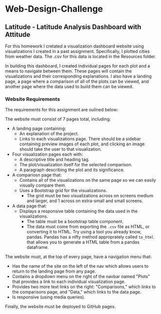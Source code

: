# Web-Design-Challenge
## Latitude - Latitude Analysis Dashboard with Attitude

For this homework I cretated a visualization dashboard website using visualizations I created in a past assignment. Specifically, I plotted cities from weather data. The .csv for this data is located in the Resources folder. 

In building this dashboard, I created individual pages for each plot and a means to navigate between them. These pages will contain the visualizations and their corresponding explanations. I also have a landing page, a page where a comparison of all of the plots can be viewed, and another page where the data used to build them can be viewed.

### Website Requirements
The requirements for this assignment are oulined below:

The website must consist of 7 pages total, including:

* A landing page containing:
  * An explanation of the project.
  * Links to each visualizations page. There should be a sidebar containing preview images of each plot, and clicking an image should take the user to that visualization.
* Four visualization pages each with:
  * A descriptive title and heading tag.
  * The plot/visualization itself for the selected comparison.
  * A paragraph describing the plot and its significance.
* A compariosn page that:
  * Contains all of the visualizations on the same page so we can easily visually compare them.
  * Uses a Bootstrap grid for the visualizations.
    * The grid must be two visualizations across on screens medium and larger, and 1 across on extra-small and small screens.
* A data page that:
  * Displays a responsive table containing the data used in the visualizations.
    * The table must be a bootstrap table component. 
    * The data must come from exporting the `.csv` file as HTML, or converting it to HTML. Try using a tool you already know, pandas. Pandas has a nifty method approprately called `to_html` that allows you to generate a HTML table from a pandas dataframe. 

The website must, at the top of every page, have a navigation menu that:

* Has the name of the site on the left of the nav which allows users to return to the landing page from any page.
* Contains a dropdown menu on the right of the navbar named "Plots" that provides a link to each individual visualization page.
* Provides two more text links on the right: "Comparisons," which links to the comparisons page, and "Data," which links to the data page.
* Is responsive (using media queries). 

Finally, the website must be deployed to GitHub pages.


